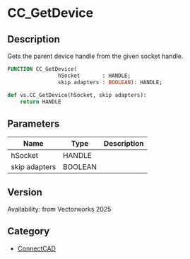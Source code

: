 # CC_GetDevice

## Description
Gets the parent device handle from the given socket handle.

```pascal
FUNCTION CC_GetDevice(
				hSocket       : HANDLE;
				skip adapters : BOOLEAN): HANDLE;
```

```python
def vs.CC_GetDevice(hSocket, skip adapters):
    return HANDLE
```

## Parameters
|Name|Type|Description|
|---|---|---|
|hSocket|HANDLE|   |
|skip adapters|BOOLEAN|   |

## Version
Availability: from Vectorworks 2025

## Category
* [ConnectCAD](../Categories/ConnectCAD.md)
